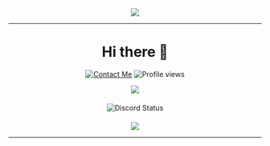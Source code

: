 <div align="center">

<img src="https://raw.githubusercontent.com/DOFER998/DOFER998/main/assets/4566.png" />

  ---

# Hi there 👋

[![Contact Me](https://img.shields.io/badge/Contact_Me-blue?style=social&logo=Telegram)](https://t.me/c0mrade_ton)
![Profile views](https://komarev.com/ghpvc/?username=DOFER998&color=blueviolet&label=👀)

  <p>
    <img src="https://skillicons.dev/icons?i=py,ts,js,bash,webstorm,prisma,gql,nest&perline=8"/>
  </p>

  <div style="display: flex; justify-content: center; align-items: center; gap: 20px; margin: 20px 0;">
    <div>
      <img src="https://dsc-readme.tsuni.dev/api/user/510830627893805069?banner=https%3A%2F%2Fmedia2.giphy.com%2Fmedia%2Fv1.Y2lkPTc5MGI3NjExMmYxNTkzbDFoenM3ZW9qMW1qMzNtenl6YjlnZHRkcDdtcDc2cWg4YSZlcD12MV9pbnRlcm5hbF9naWZfYnlfaWQmY3Q9Zw%2FZfcCdlkqRVCshMam1J%2Fgiphy.gif&theme=nitroDark&primaryColor=8180ff&accentColor=fe80c0&width=300" alt="Discord Status" />
    </div>
  </div>

  <p>
    <img src="https://skillicons.dev/icons?i=postgresql,docker,nodejs,redis,pycharm,fastapi,obsidian,linux&perline=8"/>
  </p>

  ---

</div>
